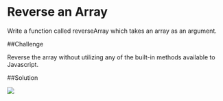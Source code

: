 # Reverse an Array

Write a function called reverseArray which takes an array as an argument.

##Challenge

Reverse the array without utilizing any of the built-in methods available to Javascript.

##Solution

![](/assets/reverse-an-array.jpg)